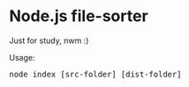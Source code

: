 # Node.js file-sorter

Just for study, nwm :)

Usage:
<pre>
node index [src-folder] [dist-folder]
</pre>
